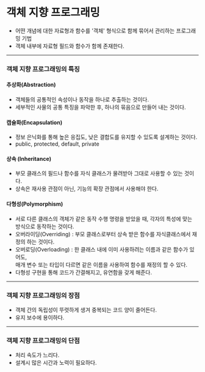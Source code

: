 # 객체 지향 프로그래밍
- 어떤 개념에 대한 자료형과 함수를 '객체' 형식으로 함께 묶어서 관리하는 프로그래밍 기법
- 객체 내부에 자료형 필드와 함수가 함께 존재한다.

***
### 객체 지향 프로그래밍의 특징
#### 추상화(Abstraction)
- 객체들의 공통적인 속성이나 동작을 하나로 추출하는 것이다.
- 세부적인 사물의 공통 특징을 파악한 후, 하나의 묶음으로 만들어 내는 것이다.

#### 캡슐화(Encapsulation)
- 정보 은닉화를 통해 높은 응집도, 낮은 결합도를 유지할 수 있도록 설계하는 것이다.
- public, protected, default, private

#### 상속 (Inheritance)
- 부모 클래스의 필드나 함수를 자식 클래스가 물려받아 그대로 사용할 수 있는 것이다.
- 상속은 재사용 관점이 아닌, 기능의 확장 관점에서 사용해야 한다.
  
#### 다형성(Polymorphism)
- 서로 다른 클래스의 객체가 같은 동작 수행 명령을 받았을 때, 각자의 특성에 맞는 방식으로 동작하는 것이다.
- 오버라이딩(Overriding) : 부모 클래스로부터 상속 받은 함수를 자식클래스에서 재정의 하는 것이다.
- 오버로딩(Overloading) : 한 클래스 내에 이미 사용하려는 이름과 같은 함수가 있어도,  
매개 변수 또는 타입이 다르면 같은 이름을 사용하여 함수를 재정의 할 수 있다.
- 다형성 구현을 통해 코드가 간결해지고, 유연함을 갖게 해준다.

***
### 객체 지향 프로그래밍의 장점
- 객체 간의 독립성이 뚜렷하게 생겨 중복되는 코드 양이 줄어든다.
- 유지 보수에 용이하다.

***
### 객체 지향 프로그래밍의 단점
- 처리 속도가 느리다.
- 설계시 많은 시간과 노력이 필요하다.
